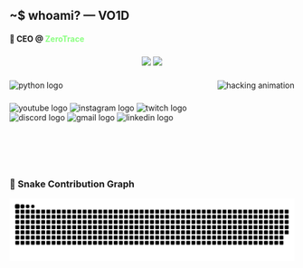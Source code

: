 <h2 align="left">~$ whoami? — VO1D</h2>
<h4 align="left">👾 CEO @ <span style="color:#8aff80">ZeroTrace</span></h4>

###

<div align="center">
<img src="https://github-readme-stats.vercel.app/api?username=VO1D503&show_icons=true&include_all_commits=true&count_private=true&hide_border=true&bg_color=000000&title_color=ffffff&text_color=ffffff&icon_color=ffffff" height="150" />
<img src="https://github-readme-stats.vercel.app/api/top-langs/?username=VO1D503&layout=compact&hide_border=true&bg_color=000000&title_color=ffffff&text_color=ffffff&icon_color=ffffff" height="150" />
</div>

###

<img align="right" height="150" src="https://i.imgur.com/IDyWq9l.gif" alt="hacking animation" />

###

<div align="left">
  <img src="https://cdn.jsdelivr.net/gh/devicons/devicon/icons/python/python-original.svg" height="30" alt="python logo"  />
  <img width="12" />
</div>

###

<div align="left">
  <img src="https://img.shields.io/static/v1?message=Youtube&logo=youtube&label=&color=FF0000&logoColor=white&labelColor=&style=for-the-badge" height="35" alt="youtube logo"  />
  <img src="https://img.shields.io/static/v1?message=Instagram&logo=instagram&label=&color=E4405F&logoColor=white&labelColor=&style=for-the-badge" height="35" alt="instagram logo"  />
  <img src="https://img.shields.io/static/v1?message=Twitch&logo=twitch&label=&color=9146FF&logoColor=white&labelColor=&style=for-the-badge" height="35" alt="twitch logo"  />
  <img src="https://img.shields.io/static/v1?message=Discord&logo=discord&label=&color=7289DA&logoColor=white&labelColor=&style=for-the-badge" height="35" alt="discord logo"  />
  <img src="https://img.shields.io/static/v1?message=Gmail&logo=gmail&label=&color=D14836&logoColor=white&labelColor=&style=for-the-badge" height="35" alt="gmail logo"  />
  <img src="https://img.shields.io/static/v1?message=LinkedIn&logo=linkedin&label=&color=0077B5&logoColor=white&labelColor=&style=for-the-badge" height="35" alt="linkedin logo"  />
</div>

###

<br clear="both">

### 🐍 Snake Contribution Graph

![snake gif](https://github.com/VO1D503/VO1D503/blob/output/github-snake-dark.svg)

